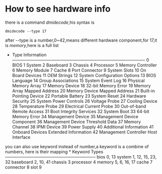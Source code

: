 # How to see hardware info

there is a command *dmidecode*,his syntax is

	dmidecode --type 17

after --type is a number,0~42,means different hardware component,for 17,it is
*memory*,here is a full list

*	Type   Information
	────────────────────────────────────────────
	  0   BIOS
	  1   System
	  2   Baseboard
	  3   Chassis
	  4   Processor
	  5   Memory Controller
	  6   Memory Module
	  7   Cache
	  8   Port Connector
	  9   System Slots
	 10   On Board Devices
	 11   OEM Strings
	 12   System Configuration Options
	 13   BIOS Language
	 14   Group Associations
	 15   System Event Log
	 16   Physical Memory Array
	 17   Memory Device
	 18   32-bit Memory Error
	 19   Memory Array Mapped Address
	 20   Memory Device Mapped Address
	 21   Built-in Pointing Device
	 22   Portable Battery
	 23   System Reset
	 24   Hardware Security
	 25   System Power Controls
	 26   Voltage Probe
	 27   Cooling Device
	 28   Temperature Probe
	 29   Electrical Current Probe
	 30   Out-of-band Remote Access
	 31   Boot Integrity Services
	 32   System Boot
	 33   64-bit Memory Error
	 34   Management Device
	 35   Management Device Component
	 36   Management Device Threshold Data
	 37   Memory Channel
	 38   IPMI Device
	 39   Power Supply
	 40   Additional Information
	 41   Onboard Devices Extended Information
	 42   Management Controller Host Interface

you can also use keyword instead of number,a keyword is a combine of numbers,
here is their mapping
*
	Keyword     Types
    ──────────────────────────────
    bios        0, 13
    system      1, 12, 15, 23, 32
    baseboard   2, 10, 41
    chassis     3
    processor   4
    memory      5, 6, 16, 17
    cache       7
    connector   8
    slot        9

